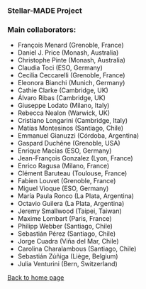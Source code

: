 ### Stellar-MADE Project

### Main collaborators:

- François Menard (Grenoble, France)
- Daniel J. Price (Monash, Australia)
- Christophe Pinte (Monash, Australia)
- Claudia Toci (ESO, Germany)
- Cecilia Ceccarelli (Grenoble, France)
- Eleonora Bianchi (Munich, Germany)
- Cathie Clarke (Cambridge, UK)
- Álvaro Ribas (Cambridge, UK)
- Giuseppe Lodato (Milano, Italy)
- Rebecca Nealon (Warwick, UK)
- Cristiano Longarini (Cambridge, Italy)
- Matías Montesinos (Santiago, Chile)
- Emmanuel Gianuzzi (Córdoba, Argentina)
- Gaspard Duchêne (Grenoble, USA)
- Enrique Macías (ESO, Germany)
- Jean-François Gonzalez (Lyon, France)
- Enrico Ragusa (Milano, France)
- Clément Baruteau (Toulouse, France)
- Fabien Louvet (Grenoble, France)
- Miguel Vioque (ESO, Germany)
- María Paula Ronco (La Plata, Argentina)
- Octavio Guilera (La Plata, Argentina)
- Jeremy Smallwood (Taipei, Taiwan)
- Maxime Lombart (Paris, France)
- Philipp Webber (Santiago, Chile)
- Sebastián Pérez (Santiago, Chile)
- Jorge Cuadra (Viña del Mar, Chile)
- Carolina Charalambous (Santiago, Chile)
- Sebastián Zúñiga (Liège, Belgium)
- Julia Venturini (Bern, Switzerland)

[Back to home page](https://nicolascuello.github.io/Stellar-MADE/)

